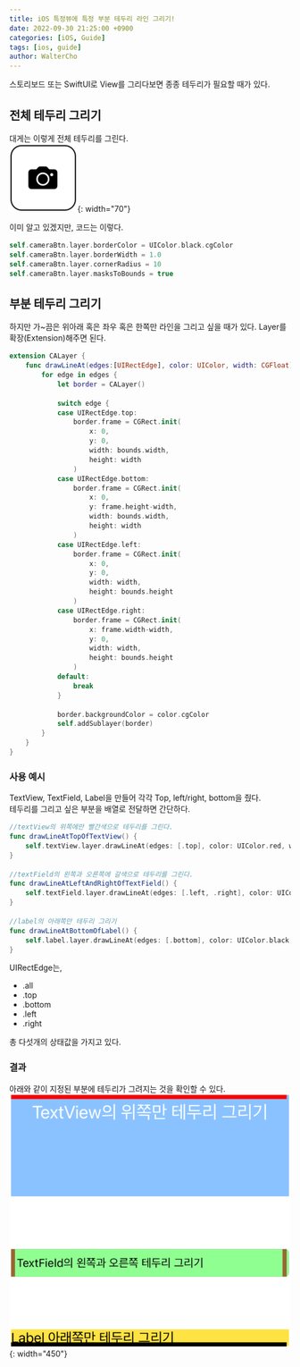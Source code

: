 ```yaml
---
title: iOS 특정뷰에 특정 부분 테두리 라인 그리기!
date: 2022-09-30 21:25:00 +0900
categories: [iOS, Guide]
tags: [ios, guide]
author: WalterCho
---
```


스토리보드 또는 SwiftUI로 View를 그리다보면 종종 테두리가 필요할 때가 있다.

## 전체 테두리 그리기
대게는 이렇게 전체 테두리를 그린다.<br>
![round of camera](/post_img/20220930/camera_border.png){: width="70"}

이미 알고 있겠지만, 코드는 이렇다.
```swift
self.cameraBtn.layer.borderColor = UIColor.black.cgColor
self.cameraBtn.layer.borderWidth = 1.0
self.cameraBtn.layer.cornerRadius = 10
self.cameraBtn.layer.masksToBounds = true
```

## 부분 테두리 그리기
하지만 가~끔은 위아래 혹은 좌우 혹은 한쪽만 라인을 그리고 싶을 때가 있다.
Layer를 확장(Extension)해주면 된다.

```swift
extension CALayer {
    func drawLineAt(edges:[UIRectEdge], color: UIColor, width: CGFloat) {
        for edge in edges {
            let border = CALayer()
            
            switch edge {
            case UIRectEdge.top:
                border.frame = CGRect.init(
                    x: 0,
                    y: 0,
                    width: bounds.width,
                    height: width
                )
            case UIRectEdge.bottom:
                border.frame = CGRect.init(
                    x: 0,
                    y: frame.height-width,
                    width: bounds.width,
                    height: width
                )
            case UIRectEdge.left:
                border.frame = CGRect.init(
                    x: 0,
                    y: 0,
                    width: width,
                    height: bounds.height
                )
            case UIRectEdge.right:
                border.frame = CGRect.init(
                    x: frame.width-width,
                    y: 0,
                    width: width,
                    height: bounds.height
                )
            default:
                break
            }
            
            border.backgroundColor = color.cgColor
            self.addSublayer(border)
        }
    }
}
```

### 사용 예시
TextView, TextField, Label을 만들어 각각 Top, left/right, bottom을 줬다.<br>
테두리를 그리고 싶은 부분을 배열로 전달하면 간단하다.
```swift
//textView의 위쪽에만 빨간색으로 테두리를 그린다.
func drawLineAtTopOfTextView() {
    self.textView.layer.drawLineAt(edges: [.top], color: UIColor.red, width: 5.0)
}
    
//textField의 왼쪽과 오른쪽에 갈색으로 테두리를 그린다.
func drawLineAtLeftAndRightOfTextField() {
    self.textField.layer.drawLineAt(edges: [.left, .right], color: UIColor.brown, width: 5.0)
}
    
//label의 아래쪽만 테두리 그리기
func drawLineAtBottomOfLabel() {
    self.label.layer.drawLineAt(edges: [.bottom], color: UIColor.black, width: 5.0)
}
```

UIRectEdge는,
- .all
- .top
- .bottom
- .left
- .right
  
총 다섯개의 상태값을 가지고 있다.


### 결과
아래와 같이 지정된 부분에 테두리가 그려지는 것을 확인할 수 있다.
![part border](/post_img/20220930/part_border.png){: width="450"}